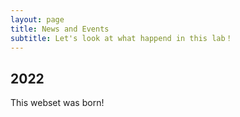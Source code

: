 ```yaml
---
layout: page
title: News and Events
subtitle: Let's look at what happend in this lab！
---
```

## 2022
This webset was born!
